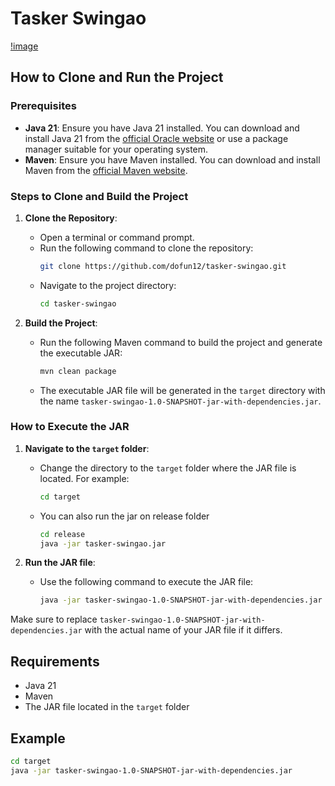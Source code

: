 # Tasker Swingao
[!image](screenshots/tasker-swingao.png)

## How to Clone and Run the Project

### Prerequisites

- **Java 21**: Ensure you have Java 21 installed. You can download and install Java 21 from the [official Oracle website](https://www.oracle.com/java/technologies/javase/jdk21-archive-downloads.html) or use a package manager suitable for your operating system.
- **Maven**: Ensure you have Maven installed. You can download and install Maven from the [official Maven website](https://maven.apache.org/download.cgi).

### Steps to Clone and Build the Project

1. **Clone the Repository**:
    - Open a terminal or command prompt.
    - Run the following command to clone the repository:
      ```sh
      git clone https://github.com/dofun12/tasker-swingao.git 
      ```
    - Navigate to the project directory:
      ```sh
      cd tasker-swingao
      ```

2. **Build the Project**:
    - Run the following Maven command to build the project and generate the executable JAR:
      ```sh
      mvn clean package
      ```
    - The executable JAR file will be generated in the `target` directory with the name `tasker-swingao-1.0-SNAPSHOT-jar-with-dependencies.jar`.

### How to Execute the JAR

1. **Navigate to the `target` folder**:
    - Change the directory to the `target` folder where the JAR file is located. For example:
      ```sh
      cd target
      ```
    - You can also run the jar on release folder
      ```sh
      cd release
      java -jar tasker-swingao.jar
      ```

2. **Run the JAR file**:
    - Use the following command to execute the JAR file:
      ```sh
      java -jar tasker-swingao-1.0-SNAPSHOT-jar-with-dependencies.jar
      ```

Make sure to replace `tasker-swingao-1.0-SNAPSHOT-jar-with-dependencies.jar` with the actual name of your JAR file if it differs.

## Requirements

- Java 21
- Maven
- The JAR file located in the `target` folder

## Example

```sh
cd target
java -jar tasker-swingao-1.0-SNAPSHOT-jar-with-dependencies.jar

